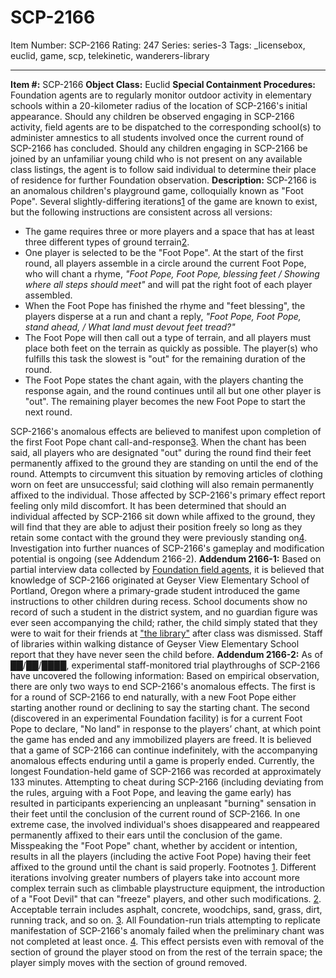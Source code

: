 # SCP-2166
Item Number: SCP-2166
Rating: 247
Series: series-3
Tags: _licensebox, euclid, game, scp, telekinetic, wanderers-library

---

**Item #:** SCP-2166
**Object Class:** Euclid
**Special Containment Procedures:** Foundation agents are to regularly monitor outdoor activity in elementary schools within a 20-kilometer radius of the location of SCP-2166's initial appearance. Should any children be observed engaging in SCP-2166 activity, field agents are to be dispatched to the corresponding school(s) to administer amnestics to all students involved once the current round of SCP-2166 has concluded.
Should any children engaging in SCP-2166 be joined by an unfamiliar young child who is not present on any available class listings, the agent is to follow said individual to determine their place of residence for further Foundation observation.
**Description:** SCP-2166 is an anomalous children's playground game, colloquially known as "Foot Pope". Several slightly-differing iterations[1](javascript:;) of the game are known to exist, but the following instructions are consistent across all versions:
  * The game requires three or more players and a space that has at least three different types of ground terrain[2](javascript:;).
  * One player is selected to be the "Foot Pope". At the start of the first round, all players assemble in a circle around the current Foot Pope, who will chant a rhyme, _"Foot Pope, Foot Pope, blessing feet / Showing where all steps should meet"_ and will pat the right foot of each player assembled.
  * When the Foot Pope has finished the rhyme and "feet blessing", the players disperse at a run and chant a reply, _"Foot Pope, Foot Pope, stand ahead, / What land must devout feet tread?"_
  * The Foot Pope will then call out a type of terrain, and all players must place both feet on the terrain as quickly as possible. The player(s) who fulfills this task the slowest is "out" for the remaining duration of the round.
  * The Foot Pope states the chant again, with the players chanting the response again, and the round continues until all but one other player is "out". The remaining player becomes the new Foot Pope to start the next round.

SCP-2166's anomalous effects are believed to manifest upon completion of the first Foot Pope chant call-and-response[3](javascript:;). When the chant has been said, all players who are designated "out" during the round find their feet permanently affixed to the ground they are standing on until the end of the round. Attempts to circumvent this situation by removing articles of clothing worn on feet are unsuccessful; said clothing will also remain permanently affixed to the individual.
Those affected by SCP-2166's primary effect report feeling only mild discomfort. It has been determined that should an individual affected by SCP-2166 sit down while affixed to the ground, they will find that they are able to adjust their position freely so long as they retain some contact with the ground they were previously standing on[4](javascript:;).
Investigation into further nuances of SCP-2166's gameplay and modification potential is ongoing (see Addendum 2166-2).
**Addendum 2166-1:** Based on partial interview data collected by [Foundation field agents](/secure-facility-dossier-site-64), it is believed that knowledge of SCP-2166 originated at Geyser View Elementary School of Portland, Oregon where a primary-grade student introduced the game instructions to other children during recess. School documents show no record of such a student in the district system, and no guardian figure was ever seen accompanying the child; rather, the child simply stated that they were to wait for their friends at ["the library"](http://wanderers-library.wikidot.com/) after class was dismissed. Staff of libraries within walking distance of Geyser View Elementary School report that they have never seen the child before.
**Addendum 2166-2:** As of ██/██/████, experimental staff-monitored trial playthroughs of SCP-2166 have uncovered the following information:
Based on empirical observation, there are only two ways to end SCP-2166's anomalous effects. The first is for a round of SCP-2166 to end naturally, with a new Foot Pope either starting another round or declining to say the starting chant. The second (discovered in an experimental Foundation facility) is for a current Foot Pope to declare, "No land" in response to the players’ chant, at which point the game has ended and any immobilized players are freed.
It is believed that a game of SCP-2166 can continue indefinitely, with the accompanying anomalous effects enduring until a game is properly ended. Currently, the longest Foundation-held game of SCP-2166 was recorded at approximately 133 minutes.
Attempting to cheat during SCP-2166 (including deviating from the rules, arguing with a Foot Pope, and leaving the game early) has resulted in participants experiencing an unpleasant "burning" sensation in their feet until the conclusion of the current round of SCP-2166. In one extreme case, the involved individual's shoes disappeared and reappeared permanently affixed to their ears until the conclusion of the game.
Misspeaking the "Foot Pope" chant, whether by accident or intention, results in all the players (including the active Foot Pope) having their feet affixed to the ground until the chant is said properly.
Footnotes
[1](javascript:;). Different iterations involving greater numbers of players take into account more complex terrain such as climbable playstructure equipment, the introduction of a "Foot Devil" that can "freeze" players, and other such modifications.
[2](javascript:;). Acceptable terrain includes asphalt, concrete, woodchips, sand, grass, dirt, running track, and so on.
[3](javascript:;). All Foundation-run trials attempting to replicate manifestation of SCP-2166's anomaly failed when the preliminary chant was not completed at least once.
[4](javascript:;). This effect persists even with removal of the section of ground the player stood on from the rest of the terrain space; the player simply moves with the section of ground removed.
